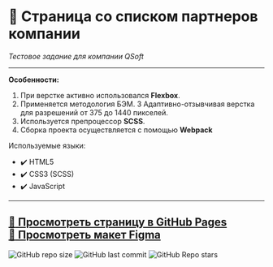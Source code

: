 # :small_orange_diamond: Страница со списком партнеров компании
*Тестовое задание для компании QSoft*  
______


**Особенности:**

1. При верстке активно использовался **Flexbox**.
2. Применяется методология БЭМ.
3  Адаптивно-отзывчивая верстка для разрешений от 375 до 1440 пикселей.
4. Используется препроцессор **SCSS**.
5. Сборка проекта осуществляется с помощью **Webpack**

Используемые языки: 
* :heavy_check_mark: HTML5    
* :heavy_check_mark: CSS3 (SCSS)   
* :heavy_check_mark: JavaScript
______

[:link: Просмотреть страницу в GitHub Pages](https://uzornakovre.github.io/qsoft-test)  
[:link: Просмотреть макет Figma](https://www.figma.com/file/uy85DPXU715pD16KkshYUZ/QSOFT.-Front-end-Junior-Test-Task?node-id=1642%3A1032&t=IHhOfWMucY2eefKN-0)  
------
![GitHub repo size](https://img.shields.io/github/repo-size/uzornakovre/qsoft-test?color=yellow&style=flat-square) ![GitHub last commit](https://img.shields.io/github/last-commit/uzornakovre/qsoft-test?color=blue&style=flat-square) ![GitHub Repo stars](https://img.shields.io/github/stars/uzornakovre/qsoft-test?color=pink&style=flat-square)  
